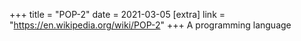 +++
title = "POP-2"
date = 2021-03-05
[extra]
link = "https://en.wikipedia.org/wiki/POP-2"
+++
A programming language

